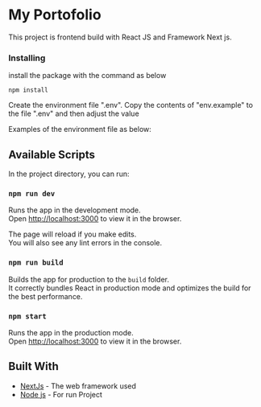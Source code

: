 # My Portofolio

This project is frontend build with React JS and Framework Next js.

### Installing

install the package with the command as below

```
npm install
```

Create the environment file ".env". Copy the contents of "env.example" to the file ".env" and then adjust the value

Examples of the environment file as below:

## Available Scripts

In the project directory, you can run:

### `npm run dev`

Runs the app in the development mode.<br>
Open [http://localhost:3000](http://localhost:3000) to view it in the browser.

The page will reload if you make edits.<br>
You will also see any lint errors in the console.

### `npm run build`

Builds the app for production to the `build` folder.<br>
It correctly bundles React in production mode and optimizes the build for the best performance.

### `npm start`

Runs the app in the production mode.<br>
Open [http://localhost:3000](http://localhost:3000) to view it in the browser.

## Built With

- [NextJs](https://nextjs.org/) - The web framework used
- [Node js](https://nodejs.org/en/) - For run Project
